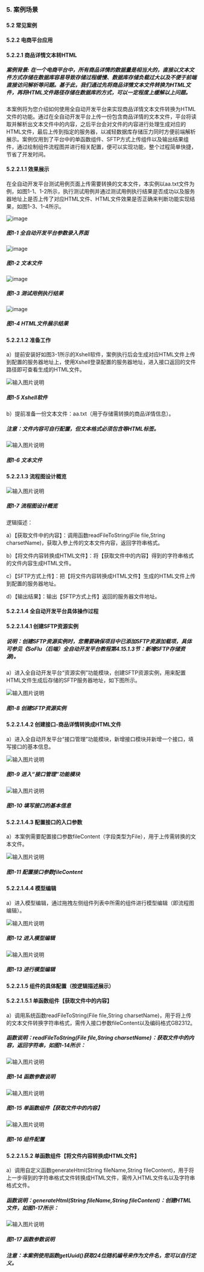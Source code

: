 ### 5. 案例场景

#### 5.2 常见案例

#### 5.2.2 电商平台应用

#### 5.2.2.1 商品详情文本转HTML

##### 案例背景: 在一个电商平台中，所有商品详情的数据量是相当大的，直接以文本文件方式存储在数据库容易导致存储过程缓慢、数据库存储负载过大以及不便于前端直接访问解析等问题。基于此，我们通过先将商品详情文本文件转换为HTML文件，再将HTML文件路径存储在数据库的方式，可以一定程度上缓解以上问题。

本案例将为您介绍如何使用全自动开发平台来实现商品详情文本文件转换为HTML文件的功能。通过在全自动开发平台上传一份包含商品详情的文本文件，平台将读取并解析出文本文件中的内容，之后平台会对文件的内容进行处理生成对应的HTML文件，最后上传到指定的服务器，以减轻数据库存储压力同时方便前端解析展示。案例仅用到了平台中的单函数组件、SFTP方式上传组件以及输出结果组件，通过绘制组件流程图并进行相关配置，便可以实现功能，整个过程简单快捷，节省了开发时间。

#### 5.2.2.1.1 效果展示

在全自动开发平台测试用例页面上传需要转换的文本文件，本实例以aa.txt文件为例，如图1-1、1-2所示，执行测试用例并通过测试用例执行结果是否成功以及服务器地址上是否上传了对应HTML文件、HTML文件效果是否正确来判断功能实现结果，如图1-3、1-4所示。

![image](https://user-images.githubusercontent.com/79617492/202413762-87b4b3e5-116f-458a-9e21-5741d68826fa.png)

##### 图1-1 全自动开发平台参数录入界面

![image](https://user-images.githubusercontent.com/79617492/202413784-fe97b9a6-7f9d-4969-bfe7-5c6799888a93.png)

##### 图1-2 文本文件

![image](https://user-images.githubusercontent.com/79617492/202413817-5efed130-f312-4291-a8f4-fb000e1754f4.png)

##### 图1-3 测试用例执行结果

![image](https://user-images.githubusercontent.com/79617492/202413861-007b1e2b-f773-48f8-98fa-c5063c23c981.png)

##### 图1-4 HTML文件展示结果

#### 5.2.2.1.2 准备工作

a）提前安装好如图3-1所示的Xshell软件，案例执行后会生成对应HTML文件上传到配置的服务器地址上，使用Xshell登录配置的服务器地址，进入接口返回的文件路径即可查看生成的HTML文件。

![输入图片说明](../../../../../images/SoFlu%EF%BC%88%E5%90%8E%E7%AB%AF%EF%BC%89%E5%BC%80%E5%8F%91%E5%B9%B3%E5%8F%B0/1.%20%E6%9C%80%E6%96%B0%E7%89%88%E6%9C%AC%20-%20%E6%9B%B4%E6%96%B0%E6%97%A5%E6%9C%9F%20-%202022.10.08/5.%20%E6%A1%88%E4%BE%8B%E5%9C%BA%E6%99%AF/2.%20%E5%B8%B8%E8%A7%81%E6%A1%88%E4%BE%8B/2.%20%E7%94%B5%E5%95%86%E5%B9%B3%E5%8F%B0%E5%BA%94%E7%94%A8/1-5.png)

##### 图1-5 Xshell软件

b）提前准备一份文本文件：aa.txt（用于存储需转换的商品详情信息）。

##### 注意：文件内容可自行配置，但文本格式必须包含等HTML标签。

![输入图片说明](../../../../../images/SoFlu%EF%BC%88%E5%90%8E%E7%AB%AF%EF%BC%89%E5%BC%80%E5%8F%91%E5%B9%B3%E5%8F%B0/1.%20%E6%9C%80%E6%96%B0%E7%89%88%E6%9C%AC%20-%20%E6%9B%B4%E6%96%B0%E6%97%A5%E6%9C%9F%20-%202022.10.08/5.%20%E6%A1%88%E4%BE%8B%E5%9C%BA%E6%99%AF/2.%20%E5%B8%B8%E8%A7%81%E6%A1%88%E4%BE%8B/2.%20%E7%94%B5%E5%95%86%E5%B9%B3%E5%8F%B0%E5%BA%94%E7%94%A8/1-6.png)

##### 图1-6 文本文件

#### 5.2.2.1.3 流程图设计概览

![输入图片说明](../../../../../images/SoFlu%EF%BC%88%E5%90%8E%E7%AB%AF%EF%BC%89%E5%BC%80%E5%8F%91%E5%B9%B3%E5%8F%B0/1.%20%E6%9C%80%E6%96%B0%E7%89%88%E6%9C%AC%20-%20%E6%9B%B4%E6%96%B0%E6%97%A5%E6%9C%9F%20-%202022.10.08/5.%20%E6%A1%88%E4%BE%8B%E5%9C%BA%E6%99%AF/2.%20%E5%B8%B8%E8%A7%81%E6%A1%88%E4%BE%8B/2.%20%E7%94%B5%E5%95%86%E5%B9%B3%E5%8F%B0%E5%BA%94%E7%94%A8/1-7.png)

##### 图1-7 流程图设计概览

逻辑描述：

a）【获取文件中的内容】：调用函数readFileToString(File file,String charsetName)，获取入参上传的文本文件内容，返回字符串格式。

b）【将文件内容转换成HTML文件】：将【获取文件中的内容】得到的字符串格式的文件内容生成HTML文件。

c）【SFTP方式上传】：把【将文件内容转换成HTML文件】生成的HTML文件上传到配置的服务器地址。

d）【输出结果】：输出【SFTP方式上传】返回的服务器文件地址。

#### 5.2.2.1.4 全自动开发平台具体操作过程

#### 5.2.2.1.4.1 创建SFTP资源实例

##### 说明：创建SFTP资源实例时，您需要确保项目中已添加SFTP资源加载项，具体可参见《SoFlu（后端）全自动开发平台教程第4.15.1.3节：新增SFTP存储资源)。

a）进入全自动开发平台“资源实例”功能模块，创建SFTP资源实例，用来配置HTML文件生成后存储的SFTP服务器地址，如下图所示。

![输入图片说明](../../../../../images/SoFlu%EF%BC%88%E5%90%8E%E7%AB%AF%EF%BC%89%E5%BC%80%E5%8F%91%E5%B9%B3%E5%8F%B0/1.%20%E6%9C%80%E6%96%B0%E7%89%88%E6%9C%AC%20-%20%E6%9B%B4%E6%96%B0%E6%97%A5%E6%9C%9F%20-%202022.10.08/5.%20%E6%A1%88%E4%BE%8B%E5%9C%BA%E6%99%AF/2.%20%E5%B8%B8%E8%A7%81%E6%A1%88%E4%BE%8B/2.%20%E7%94%B5%E5%95%86%E5%B9%B3%E5%8F%B0%E5%BA%94%E7%94%A8/1-8.png)

##### 图1-8 创建SFTP资源实例

#### 5.2.2.1.4.2 创建接口-商品详情转换成HTML文件

a）进入全自动开发平台“接口管理”功能模块，新增接口模块并新增一个接口，填写接口的基本信息。

![输入图片说明](../../../../../images/SoFlu%EF%BC%88%E5%90%8E%E7%AB%AF%EF%BC%89%E5%BC%80%E5%8F%91%E5%B9%B3%E5%8F%B0/1.%20%E6%9C%80%E6%96%B0%E7%89%88%E6%9C%AC%20-%20%E6%9B%B4%E6%96%B0%E6%97%A5%E6%9C%9F%20-%202022.10.08/5.%20%E6%A1%88%E4%BE%8B%E5%9C%BA%E6%99%AF/2.%20%E5%B8%B8%E8%A7%81%E6%A1%88%E4%BE%8B/2.%20%E7%94%B5%E5%95%86%E5%B9%B3%E5%8F%B0%E5%BA%94%E7%94%A8/1-9.png)

##### 图1-9 进入“接口管理”功能模块

![输入图片说明](../../../../../images/SoFlu%EF%BC%88%E5%90%8E%E7%AB%AF%EF%BC%89%E5%BC%80%E5%8F%91%E5%B9%B3%E5%8F%B0/1.%20%E6%9C%80%E6%96%B0%E7%89%88%E6%9C%AC%20-%20%E6%9B%B4%E6%96%B0%E6%97%A5%E6%9C%9F%20-%202022.10.08/5.%20%E6%A1%88%E4%BE%8B%E5%9C%BA%E6%99%AF/2.%20%E5%B8%B8%E8%A7%81%E6%A1%88%E4%BE%8B/2.%20%E7%94%B5%E5%95%86%E5%B9%B3%E5%8F%B0%E5%BA%94%E7%94%A8/1-10.png)

##### 图1-10 填写接口的基本信息

#### 5.2.2.1.4.3 配置接口的入口参数

a）本案例需要配置接口参数fileContent（字段类型为File），用于上传需转换的文本文件。

![输入图片说明](../../../../../images/SoFlu%EF%BC%88%E5%90%8E%E7%AB%AF%EF%BC%89%E5%BC%80%E5%8F%91%E5%B9%B3%E5%8F%B0/1.%20%E6%9C%80%E6%96%B0%E7%89%88%E6%9C%AC%20-%20%E6%9B%B4%E6%96%B0%E6%97%A5%E6%9C%9F%20-%202022.10.08/5.%20%E6%A1%88%E4%BE%8B%E5%9C%BA%E6%99%AF/2.%20%E5%B8%B8%E8%A7%81%E6%A1%88%E4%BE%8B/2.%20%E7%94%B5%E5%95%86%E5%B9%B3%E5%8F%B0%E5%BA%94%E7%94%A8/1-11.png)

##### 图1-11 配置接口参数fileContent

#### 5.2.2.1.4.4 模型编辑

a）进入模型编辑，通过拖拽左侧组件列表中所需的组件进行模型编辑（即流程图编辑）。

![输入图片说明](../../../../../images/SoFlu%EF%BC%88%E5%90%8E%E7%AB%AF%EF%BC%89%E5%BC%80%E5%8F%91%E5%B9%B3%E5%8F%B0/1.%20%E6%9C%80%E6%96%B0%E7%89%88%E6%9C%AC%20-%20%E6%9B%B4%E6%96%B0%E6%97%A5%E6%9C%9F%20-%202022.10.08/5.%20%E6%A1%88%E4%BE%8B%E5%9C%BA%E6%99%AF/2.%20%E5%B8%B8%E8%A7%81%E6%A1%88%E4%BE%8B/2.%20%E7%94%B5%E5%95%86%E5%B9%B3%E5%8F%B0%E5%BA%94%E7%94%A8/1-12.png)

##### 图1-12 进入模型编辑

![输入图片说明](../../../../../images/SoFlu%EF%BC%88%E5%90%8E%E7%AB%AF%EF%BC%89%E5%BC%80%E5%8F%91%E5%B9%B3%E5%8F%B0/1.%20%E6%9C%80%E6%96%B0%E7%89%88%E6%9C%AC%20-%20%E6%9B%B4%E6%96%B0%E6%97%A5%E6%9C%9F%20-%202022.10.08/5.%20%E6%A1%88%E4%BE%8B%E5%9C%BA%E6%99%AF/2.%20%E5%B8%B8%E8%A7%81%E6%A1%88%E4%BE%8B/2.%20%E7%94%B5%E5%95%86%E5%B9%B3%E5%8F%B0%E5%BA%94%E7%94%A8/1-13.png)

##### 图1-13 进行模型编辑

#### 5.2.2.1.5 组件的具体配置（按逻辑描述展示）

#### 5.2.2.1.5.1 单函数组件【获取文件中的内容】

a）调用系统函数readFileToString(File file,String charsetName)，用于将上传的文本文件转换字符串格式，需传入接口参数fileContent以及编码格式GB2312。

##### 函数说明：readFileToString(File file,String charsetName)：获取文件中的内容，返回字符串，如图1-14所示：

![输入图片说明](../../../../../images/SoFlu%EF%BC%88%E5%90%8E%E7%AB%AF%EF%BC%89%E5%BC%80%E5%8F%91%E5%B9%B3%E5%8F%B0/1.%20%E6%9C%80%E6%96%B0%E7%89%88%E6%9C%AC%20-%20%E6%9B%B4%E6%96%B0%E6%97%A5%E6%9C%9F%20-%202022.10.08/5.%20%E6%A1%88%E4%BE%8B%E5%9C%BA%E6%99%AF/2.%20%E5%B8%B8%E8%A7%81%E6%A1%88%E4%BE%8B/2.%20%E7%94%B5%E5%95%86%E5%B9%B3%E5%8F%B0%E5%BA%94%E7%94%A8/1-14.png)

##### 图1-14 函数参数说明

![输入图片说明](../../../../../images/SoFlu%EF%BC%88%E5%90%8E%E7%AB%AF%EF%BC%89%E5%BC%80%E5%8F%91%E5%B9%B3%E5%8F%B0/1.%20%E6%9C%80%E6%96%B0%E7%89%88%E6%9C%AC%20-%20%E6%9B%B4%E6%96%B0%E6%97%A5%E6%9C%9F%20-%202022.10.08/5.%20%E6%A1%88%E4%BE%8B%E5%9C%BA%E6%99%AF/2.%20%E5%B8%B8%E8%A7%81%E6%A1%88%E4%BE%8B/2.%20%E7%94%B5%E5%95%86%E5%B9%B3%E5%8F%B0%E5%BA%94%E7%94%A8/1-15.png)

##### 图1-15 单函数组件【获取文件中的内容】

![输入图片说明](../../../../../images/SoFlu%EF%BC%88%E5%90%8E%E7%AB%AF%EF%BC%89%E5%BC%80%E5%8F%91%E5%B9%B3%E5%8F%B0/1.%20%E6%9C%80%E6%96%B0%E7%89%88%E6%9C%AC%20-%20%E6%9B%B4%E6%96%B0%E6%97%A5%E6%9C%9F%20-%202022.10.08/5.%20%E6%A1%88%E4%BE%8B%E5%9C%BA%E6%99%AF/2.%20%E5%B8%B8%E8%A7%81%E6%A1%88%E4%BE%8B/2.%20%E7%94%B5%E5%95%86%E5%B9%B3%E5%8F%B0%E5%BA%94%E7%94%A8/1-16.png)

##### 图1-16 组件配置

#### 5.2.2.1.5.2 单函数组件【将文件内容转换成HTML文件】

a）调用自定义函数generateHtml(String fileName,String fileContent)，用于将上一步得到的字符串格式文件转换成HTML文件，需传入HTML文件名以及字符串格式文件。

##### 函数说明：generateHtml(String fileName,String fileContent)：创建HTML文件，如图1-17所示：

![输入图片说明](../../../../../images/SoFlu%EF%BC%88%E5%90%8E%E7%AB%AF%EF%BC%89%E5%BC%80%E5%8F%91%E5%B9%B3%E5%8F%B0/1.%20%E6%9C%80%E6%96%B0%E7%89%88%E6%9C%AC%20-%20%E6%9B%B4%E6%96%B0%E6%97%A5%E6%9C%9F%20-%202022.10.08/5.%20%E6%A1%88%E4%BE%8B%E5%9C%BA%E6%99%AF/2.%20%E5%B8%B8%E8%A7%81%E6%A1%88%E4%BE%8B/2.%20%E7%94%B5%E5%95%86%E5%B9%B3%E5%8F%B0%E5%BA%94%E7%94%A8/1-17.png)

##### 图1-17 函数参数说明

##### 注意：本案例使用函数getUuid()获取24位随机编号来作为文件名，您可以自行定义。

